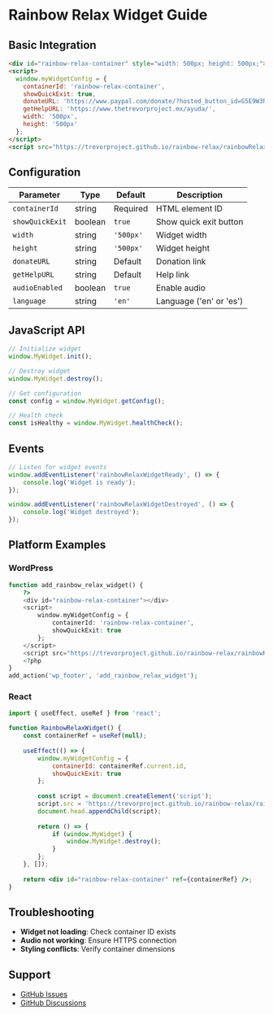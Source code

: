 # Rainbow Relax Widget Guide

## Basic Integration

```html
<div id="rainbow-relax-container" style="width: 500px; height: 500px;"></div>
<script>
  window.myWidgetConfig = {
    containerId: 'rainbow-relax-container',
    showQuickExit: true,
    donateURL: 'https://www.paypal.com/donate/?hosted_button_id=G5E9W3NZ8D7WW',
    getHelpURL: 'https://www.thetrevorproject.mx/ayuda/',
    width: '500px',
    height: '500px'
  };
</script>
<script src="https://trevorproject.github.io/rainbow-relax/rainbowRelax.js"></script>
```

## Configuration

| Parameter       | Type    | Default   | Description             |
| --------------- | ------- | --------- | ----------------------- |
| `containerId`   | string  | Required  | HTML element ID         |
| `showQuickExit` | boolean | `true`    | Show quick exit button  |
| `width`         | string  | `'500px'` | Widget width            |
| `height`        | string  | `'500px'` | Widget height           |
| `donateURL`     | string  | Default   | Donation link           |
| `getHelpURL`    | string  | Default   | Help link               |
| `audioEnabled`  | boolean | `true`    | Enable audio            |
| `language`      | string  | `'en'`    | Language ('en' or 'es') |

## JavaScript API

```javascript
// Initialize widget
window.MyWidget.init();

// Destroy widget
window.MyWidget.destroy();

// Get configuration
const config = window.MyWidget.getConfig();

// Health check
const isHealthy = window.MyWidget.healthCheck();
```

## Events

```javascript
// Listen for widget events
window.addEventListener('rainbowRelaxWidgetReady', () => {
    console.log('Widget is ready');
});

window.addEventListener('rainbowRelaxWidgetDestroyed', () => {
    console.log('Widget destroyed');
});
```

## Platform Examples

### WordPress
```php
function add_rainbow_relax_widget() {
    ?>
    <div id="rainbow-relax-container"></div>
    <script>
        window.myWidgetConfig = {
            containerId: 'rainbow-relax-container',
            showQuickExit: true
        };
    </script>
    <script src="https://trevorproject.github.io/rainbow-relax/rainbowRelax.js"></script>
    <?php
}
add_action('wp_footer', 'add_rainbow_relax_widget');
```

### React
```jsx
import { useEffect, useRef } from 'react';

function RainbowRelaxWidget() {
    const containerRef = useRef(null);
    
    useEffect(() => {
        window.myWidgetConfig = {
            containerId: containerRef.current.id,
            showQuickExit: true
        };
        
        const script = document.createElement('script');
        script.src = 'https://trevorproject.github.io/rainbow-relax/rainbowRelax.js';
        document.head.appendChild(script);
        
        return () => {
            if (window.MyWidget) {
                window.MyWidget.destroy();
            }
        };
    }, []);
    
    return <div id="rainbow-relax-container" ref={containerRef} />;
}
```

## Troubleshooting

- **Widget not loading**: Check container ID exists
- **Audio not working**: Ensure HTTPS connection
- **Styling conflicts**: Verify container dimensions

## Support

- [GitHub Issues](https://github.com/trevorproject/rainbow-relax/issues)
- [GitHub Discussions](https://github.com/trevorproject/rainbow-relax/discussions)

